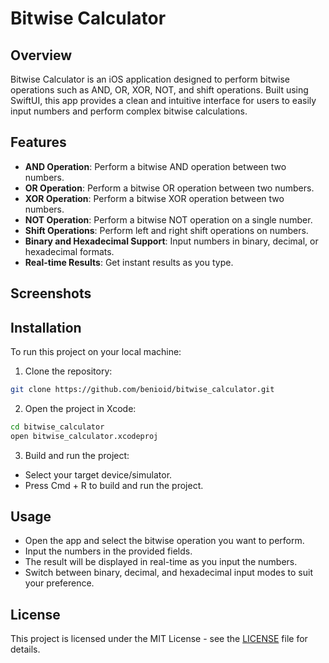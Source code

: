 # Bitwise Calculator

## Overview
Bitwise Calculator is an iOS application designed to perform bitwise operations such as AND, OR, XOR, NOT, and shift operations. Built using SwiftUI, this app provides a clean and intuitive interface for users to easily input numbers and perform complex bitwise calculations.

## Features
- **AND Operation**: Perform a bitwise AND operation between two numbers.
- **OR Operation**: Perform a bitwise OR operation between two numbers.
- **XOR Operation**: Perform a bitwise XOR operation between two numbers.
- **NOT Operation**: Perform a bitwise NOT operation on a single number.
- **Shift Operations**: Perform left and right shift operations on numbers.
- **Binary and Hexadecimal Support**: Input numbers in binary, decimal, or hexadecimal formats.
- **Real-time Results**: Get instant results as you type.

## Screenshots

## Installation
To run this project on your local machine:

1. Clone the repository:
```bash
git clone https://github.com/benioid/bitwise_calculator.git
```

2. Open the project in Xcode:
```bash
cd bitwise_calculator
open bitwise_calculator.xcodeproj
```
3. Build and run the project:

- Select your target device/simulator.
- Press Cmd + R to build and run the project.

## Usage
- Open the app and select the bitwise operation you want to perform.
- Input the numbers in the provided fields.
- The result will be displayed in real-time as you input the numbers.
- Switch between binary, decimal, and hexadecimal input modes to suit your preference.

## License
This project is licensed under the MIT License - see the [LICENSE](LICENSE) file for details.

